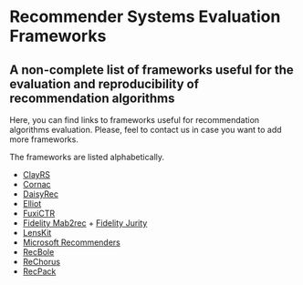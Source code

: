 # Recommender Systems Evaluation Frameworks
## A non-complete list of frameworks useful for the evaluation and reproducibility of recommendation algorithms

Here, you can find links to frameworks useful for recommendation algorithms evaluation. Please, feel to contact us in case you want to add more frameworks.

The frameworks are listed alphabetically.

- [ClayRS](https://github.com/swapUniba/ClayRS)
- [Cornac](https://github.com/PreferredAI/cornac)
- [DaisyRec](https://github.com/recsys-benchmark/DaisyRec-v2.0)
- [Elliot](https://github.com/sisinflab/elliot)
- [FuxiCTR](https://github.com/xue-pai/FuxiCTR)
- [Fidelity Mab2rec](https://github.com/fidelity/mab2rec) + [Fidelity Jurity](https://github.com/fidelity/jurity)
- [LensKit](https://github.com/lenskit/lenskit)
- [Microsoft Recommenders](https://github.com/microsoft/recommenders)
- [RecBole](https://github.com/RUCAIBox/RecBole)
- [ReChorus](https://github.com/THUwangcy/ReChorus)
- [RecPack](https://github.com/LienM/recpack)
